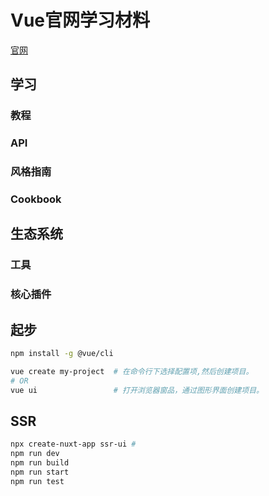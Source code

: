 # Vue官网学习材料

[官网](https://cn.vuejs.org/)

## 学习

### 教程

### API

### 风格指南

### Cookbook

## 生态系统

### 工具

### 核心插件

## 起步

```bash
npm install -g @vue/cli
```

```bash
vue create my-project  # 在命令行下选择配置项,然后创建项目。 
# OR
vue ui                 # 打开浏览器窗品，通过图形界面创建项目。
```

## SSR



```bash
npx create-nuxt-app ssr-ui #
npm run dev  
npm run build
npm run start
npm run test
```



